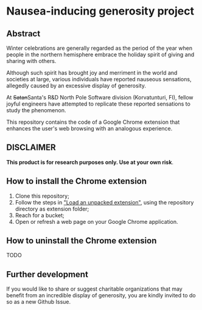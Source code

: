 # Nausea-inducing generosity project

## Abstract
Winter celebrations are generally regarded as the period of the year when people in the northern hemisphere embrace the holiday spirit of giving and sharing with others.

Although such spirit has brought joy and merriment in the world and societies at large, various individuals have reported nauseous sensations, allegedly caused by an excessive display of generosity.

At ~~Satan~~Santa's R&D North Pole Software division (Korvatunturi, FI), fellow joyful engineers have attempted to replicate these reported sensations to study the phenomenon.

This repository contains the code of a Google Chrome extension that enhances the user's web browsing with an analogous experience.


## DISCLAIMER
**This product is for research purposes only. Use at your own risk**.


## How to install the Chrome extension

1. Clone this repository;
2. Follow the steps in ["Load an unpacked extension"](https://developer.chrome.com/docs/extensions/get-started/tutorial/hello-world#load-unpacked), using the repository directory as extension folder;
3. Reach for a bucket;
4. Open or refresh a web page on your Google Chrome application.

## How to uninstall the Chrome extension
TODO

## Further development

If you would like to share or suggest charitable organizations that may benefit from an incredible display of generosity, you are kindly invited to do so as a new Github Issue.
